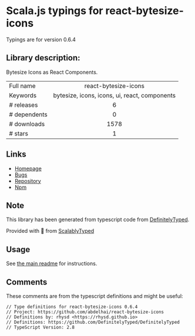 
# Scala.js typings for react-bytesize-icons

Typings are for version 0.6.4

## Library description:
Bytesize Icons as React Components.

|                    |                 |
| ------------------ | :-------------: |
| Full name          | react-bytesize-icons |
| Keywords           | bytesize, icons, icons, ui, react, components |
| # releases         | 6 |
| # dependents       | 0 |
| # downloads        | 1578 |
| # stars            | 1 |

## Links
- [Homepage](https://github.com/abdelhai/react-bytesize-icons#readme)
- [Bugs](https://github.com/abdelhai/react-bytesize-icons/issues)
- [Repository](https://github.com/abdelhai/react-bytesize-icons)
- [Npm](https://www.npmjs.com/package/react-bytesize-icons)
    


## Note
This library has been generated from typescript code from [DefinitelyTyped](https://definitelytyped.org).

Provided with :purple_heart: from [ScalablyTyped](https://github.com/oyvindberg/ScalablyTyped)

## Usage
See [the main readme](../../readme.md) for instructions.

## Comments

These comments are from the typescript definitions and might be useful:
```
// Type definitions for react-bytesize-icons 0.6.4
// Project: https://github.com/abdelhai/react-bytesize-icons
// Definitions by: rhysd <https://rhysd.github.io>
// Definitions: https://github.com/DefinitelyTyped/DefinitelyTyped
// TypeScript Version: 2.8

```

